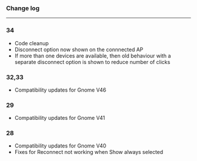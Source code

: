 ### Change log
-----------------------
### 34
* Code cleanup
* Disconnect option now shown on the connnected AP
* If more than one devices are available, then old behaviour with a separate disconnect option is shown to reduce number of clicks

### 32,33
* Compatibility updates for Gnome V46

### 29
* Compatibility updates for Gnome V41

### 28
* Compatibility updates for Gnome V40
* Fixes for Reconnect not working when Show always selected
